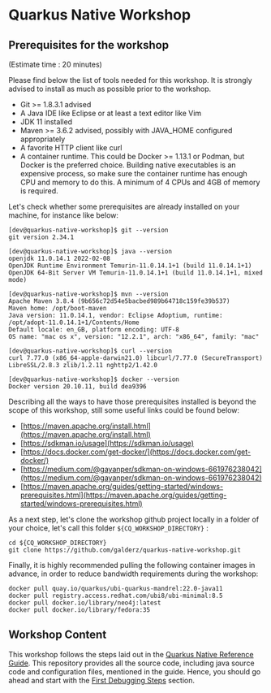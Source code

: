 # Quarkus Native Workshop

## Prerequisites for the workshop
(Estimate time : 20 minutes)

Please find below the list of tools needed for this workshop.
It is strongly advised to install as much as possible prior to the workshop.

* Git >= 1.8.3.1 advised
* A Java IDE like Eclipse or at least a text editor like Vim
* JDK 11 installed
* Maven >= 3.6.2 advised, possibly with JAVA_HOME configured appropriately
* A favorite HTTP client like curl
* A container runtime.
This could be Docker >= 1.13.1 or Podman,
but Docker is the preferred choice.
Building native executables is an expensive process,
so make sure the container runtime has enough CPU and memory to do this.
A minimum of 4 CPUs and 4GB of memory is required.

Let's check whether some prerequisites are already installed on your machine, for instance like below:

```
[dev@quarkus-native-workshop]$ git --version
git version 2.34.1

[dev@quarkus-native-workshop]$ java --version
openjdk 11.0.14.1 2022-02-08
OpenJDK Runtime Environment Temurin-11.0.14.1+1 (build 11.0.14.1+1)
OpenJDK 64-Bit Server VM Temurin-11.0.14.1+1 (build 11.0.14.1+1, mixed mode)

[dev@quarkus-native-workshop]$ mvn --version
Apache Maven 3.8.4 (9b656c72d54e5bacbed989b64718c159fe39b537)
Maven home: /opt/boot-maven
Java version: 11.0.14.1, vendor: Eclipse Adoptium, runtime: /opt/adopt-11.0.14.1+1/Contents/Home
Default locale: en_GB, platform encoding: UTF-8
OS name: "mac os x", version: "12.2.1", arch: "x86_64", family: "mac"

[dev@quarkus-native-workshop]$ curl --version
curl 7.77.0 (x86_64-apple-darwin21.0) libcurl/7.77.0 (SecureTransport) LibreSSL/2.8.3 zlib/1.2.11 nghttp2/1.42.0

[dev@quarkus-native-workshop]$ docker --version
Docker version 20.10.11, build dea9396
```

Describing all the ways to have those prerequisites installed is beyond the scope of this workshop, still some useful links could be found below:
* [https://maven.apache.org/install.html](https://maven.apache.org/install.html)
* [https://sdkman.io/usage](https://sdkman.io/usage)
* [https://docs.docker.com/get-docker/](https://docs.docker.com/get-docker/)
* [https://medium.com/@gayanper/sdkman-on-windows-661976238042](https://medium.com/@gayanper/sdkman-on-windows-661976238042)
* [https://maven.apache.org/guides/getting-started/windows-prerequisites.html](https://maven.apache.org/guides/getting-started/windows-prerequisites.html)

As a next step, let's clone the workshop github project locally in a folder of your choice, let's call this folder `${CQ_WORKSHOP_DIRECTORY}` :

```
cd ${CQ_WORKSHOP_DIRECTORY}
git clone https://github.com/galderz/quarkus-native-workshop.git
```

Finally, it is highly recommended pulling the following container images in advance,
in order to reduce bandwidth requirements during the workshop:

```
docker pull quay.io/quarkus/ubi-quarkus-mandrel:22.0-java11
docker pull registry.access.redhat.com/ubi8/ubi-minimal:8.5
docker pull docker.io/library/neo4j:latest
docker pull docker.io/library/fedora:35
```

## Workshop Content

This workshop follows the steps laid out in the [Quarkus Native Reference Guide](https://quarkus.io/version/main/guides/native-reference).
This repository provides all the source code, including java source code and configuration files, mentioned in the guide.
Hence, you should go ahead and start with the [First Debugging Steps](https://quarkus.io/version/main/guides/native-reference#first-debugging-steps) section.
